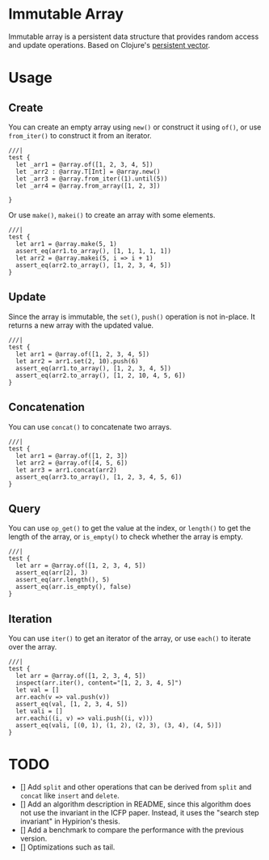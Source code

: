 # Immutable Array

Immutable array is a persistent data structure that provides random access and update operations. Based on Clojure's [persistent vector](https://hypirion.com/musings/understanding-persistent-vector-pt-1).

# Usage

## Create

You can create an empty array using `new()` or construct it using `of()`, or use `from_iter()` to construct it from an iterator.

```moonbit
///|
test {
  let _arr1 = @array.of([1, 2, 3, 4, 5])
  let _arr2 : @array.T[Int] = @array.new()
  let _arr3 = @array.from_iter((1).until(5))
  let _arr4 = @array.from_array([1, 2, 3])

}
```

Or use `make()`, `makei()` to create an array with some elements.

```moonbit
///|
test {
  let arr1 = @array.make(5, 1)
  assert_eq(arr1.to_array(), [1, 1, 1, 1, 1])
  let arr2 = @array.makei(5, i => i + 1)
  assert_eq(arr2.to_array(), [1, 2, 3, 4, 5])
}
```

## Update 

Since the array is immutable, the `set()`, `push()` operation is not in-place. It returns a new array with the updated value.

```moonbit
///|
test {
  let arr1 = @array.of([1, 2, 3, 4, 5])
  let arr2 = arr1.set(2, 10).push(6)
  assert_eq(arr1.to_array(), [1, 2, 3, 4, 5])
  assert_eq(arr2.to_array(), [1, 2, 10, 4, 5, 6])
}
```

## Concatenation

You can use `concat()` to concatenate two arrays.

```moonbit
///|
test {
  let arr1 = @array.of([1, 2, 3])
  let arr2 = @array.of([4, 5, 6])
  let arr3 = arr1.concat(arr2)
  assert_eq(arr3.to_array(), [1, 2, 3, 4, 5, 6])
}
```

## Query

You can use `op_get()` to get the value at the index, or `length()` to get the length of the array, or `is_empty()` to check whether the array is empty.

```moonbit
///|
test {
  let arr = @array.of([1, 2, 3, 4, 5])
  assert_eq(arr[2], 3)
  assert_eq(arr.length(), 5)
  assert_eq(arr.is_empty(), false)
}
```

## Iteration

You can use `iter()` to get an iterator of the array, or use `each()` to iterate over the array.

```moonbit
///|
test {
  let arr = @array.of([1, 2, 3, 4, 5])
  inspect(arr.iter(), content="[1, 2, 3, 4, 5]")
  let val = []
  arr.each(v => val.push(v))
  assert_eq(val, [1, 2, 3, 4, 5])
  let vali = []
  arr.eachi((i, v) => vali.push((i, v)))
  assert_eq(vali, [(0, 1), (1, 2), (2, 3), (3, 4), (4, 5)])
}
```

# TODO

- [] Add `split` and other operations that can be derived from `split` and `concat` like `insert` and `delete`.
- [] Add an algorithm description in README, since this algorithm does not use the invariant in the ICFP paper. Instead, it uses the "search step invariant" in Hypirion's thesis.
- [] Add a benchmark to compare the performance with the previous version.
- [] Optimizations such as tail.





